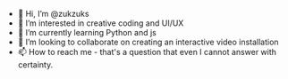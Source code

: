 - 👋 Hi, I’m @zukzuks
- 👀 I’m interested in creative coding and UI/UX
- 🌱 I’m currently learning Python and js
- 💞️ I’m looking to collaborate on creating an interactive video installation
- 📫 How to reach me - that's a question that even I cannot answer with certainty.


